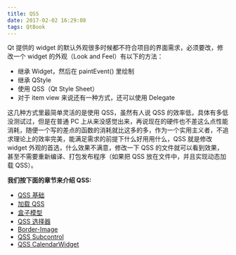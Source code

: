 ```yaml
---
title: QSS
date: 2017-02-02 16:29:08
tags: QtBook
---
```

Qt 提供的 widget 的默认外观很多时候都不符合项目的界面需求，必须要改，修改一个 widget 的外观（Look and Feel）有以下的方法：

* 继承 Widget，然后在 paintEvent() 里绘制
* 继承 QStyle
* 使用 QSS（Qt Style Sheet）
* 对于 item view 来说还有一种方式，还可以使用 Delegate

这几种方式里最简单灵活的是使用 QSS，虽然有人说 QSS 的效率低，具体有多低没测试过，但是在普通 PC 上从来没感觉出来，再说现在的硬件也不差这么点性能消耗，随便一个写的差点的函数的消耗就比这多的多，作为一个实用主义者，不追求理论上的效率完美，能满足需求的前提下什么好用用什么，QSS 就是修改 widget 外观的首选，什么效果不满意，修改一下 QSS 的文件就可以看到效果，甚至不需要重新编译、打包发布程序（如果把 QSS 放在文件中，并且实现动态加载 QSS）。

**我们按下面的章节来介绍 QSS:**

* [QSS 基础](/qtbook-qss-base)
* [加载 QSS](/qtbook-qss-load)
* [盒子模型](/qtbook-qss-boxmodel) 
* [QSS 选择器](/qtbook-qss-selector)
* [Border-Image](/qtbook-qss-border-image)
* [QSS Subcontrol](/qtbook-qss-subcontrol)
* [QSS CalendarWidget](QSS-CalendarWidget.html)
